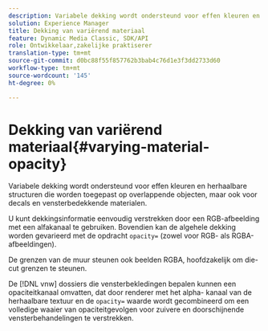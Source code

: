 ```yaml
---
description: Variabele dekking wordt ondersteund voor effen kleuren en herhaalbare structuren die worden toegepast op overlappende objecten, maar ook voor decals en vensterbedekkende materialen.
solution: Experience Manager
title: Dekking van variërend materiaal
feature: Dynamic Media Classic, SDK/API
role: Ontwikkelaar,zakelijke praktiserer
translation-type: tm+mt
source-git-commit: d0bc88f55f857762b3bab4c76d1e3f3dd2733d60
workflow-type: tm+mt
source-wordcount: '145'
ht-degree: 0%

---
```



# Dekking van variërend materiaal{#varying-material-opacity}

Variabele dekking wordt ondersteund voor effen kleuren en herhaalbare structuren die worden toegepast op overlappende objecten, maar ook voor decals en vensterbedekkende materialen.

U kunt dekkingsinformatie eenvoudig verstrekken door een RGB-afbeelding met een alfakanaal te gebruiken. Bovendien kan de algehele dekking worden gevarieerd met de opdracht `opacity=` (zowel voor RGB- als RGBA-afbeeldingen).

De grenzen van de muur steunen ook beelden RGBA, hoofdzakelijk om die-cut grenzen te steunen.

De [!DNL vnw] dossiers die vensterbekledingen bepalen kunnen een opaciteitkanaal omvatten, dat door renderer met het alpha- kanaal van de herhaalbare textuur en de `opacity=` waarde wordt gecombineerd om een volledige waaier van opaciteitgevolgen voor zuivere en doorschijnende vensterbehandelingen te verstrekken.
